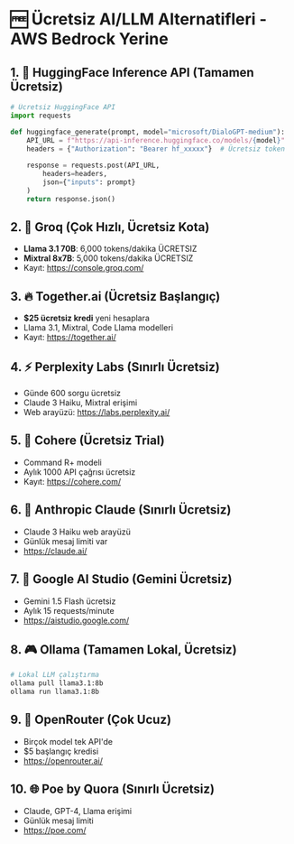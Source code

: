 # 🆓 Ücretsiz AI/LLM Alternatifleri - AWS Bedrock Yerine

## 1. 🤗 HuggingFace Inference API (Tamamen Ücretsiz)
```python
# Ücretsiz HuggingFace API
import requests

def huggingface_generate(prompt, model="microsoft/DialoGPT-medium"):
    API_URL = f"https://api-inference.huggingface.co/models/{model}"
    headers = {"Authorization": "Bearer hf_xxxxx"}  # Ücretsiz token
    
    response = requests.post(API_URL, 
        headers=headers,
        json={"inputs": prompt}
    )
    return response.json()
```

## 2. 🌟 Groq (Çok Hızlı, Ücretsiz Kota)
- **Llama 3.1 70B**: 6,000 tokens/dakika ÜCRETSIZ
- **Mixtral 8x7B**: 5,000 tokens/dakika ÜCRETSIZ
- Kayıt: https://console.groq.com/

## 3. 🔥 Together.ai (Ücretsiz Başlangıç)
- **$25 ücretsiz kredi** yeni hesaplara
- Llama 3.1, Mixtral, Code Llama modelleri
- Kayıt: https://together.ai/

## 4. ⚡ Perplexity Labs (Sınırlı Ücretsiz)
- Günde 600 sorgu ücretsiz
- Claude 3 Haiku, Mixtral erişimi
- Web arayüzü: https://labs.perplexity.ai/

## 5. 🎯 Cohere (Ücretsiz Trial)
- Command R+ modeli
- Aylık 1000 API çağrısı ücretsiz
- Kayıt: https://cohere.com/

## 6. 🚀 Anthropic Claude (Sınırlı Ücretsiz)
- Claude 3 Haiku web arayüzü
- Günlük mesaj limiti var
- https://claude.ai/

## 7. 🔬 Google AI Studio (Gemini Ücretsiz)
- Gemini 1.5 Flash ücretsiz
- Aylık 15 requests/minute
- https://aistudio.google.com/

## 8. 🎮 Ollama (Tamamen Lokal, Ücretsiz)
```bash
# Lokal LLM çalıştırma
ollama pull llama3.1:8b
ollama run llama3.1:8b
```

## 9. 💎 OpenRouter (Çok Ucuz)
- Birçok model tek API'de
- $5 başlangıç kredisi
- https://openrouter.ai/

## 10. 🌐 Poe by Quora (Sınırlı Ücretsiz)
- Claude, GPT-4, Llama erişimi
- Günlük mesaj limiti
- https://poe.com/